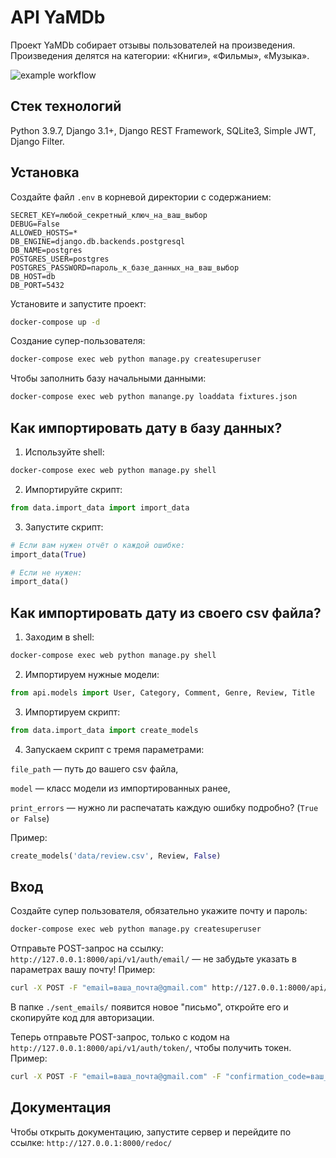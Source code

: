 # API YaMDb
Проект YaMDb собирает отзывы пользователей на произведения. Произведения делятся на категории: «Книги», «Фильмы», «Музыка».

![example workflow](https://github.com/Yan-Zhelanov/yamdb_final/actions/workflows/yamdb_workflow.yml/badge.svg)


## Стек технологий
Python 3.9.7, Django 3.1+, Django REST Framework, SQLite3, Simple JWT, Django Filter.

## Установка
Создайте файл ```.env``` в корневой директории с содержанием:
```
SECRET_KEY=любой_секретный_ключ_на_ваш_выбор
DEBUG=False
ALLOWED_HOSTS=*
DB_ENGINE=django.db.backends.postgresql
DB_NAME=postgres
POSTGRES_USER=postgres
POSTGRES_PASSWORD=пароль_к_базе_данных_на_ваш_выбор
DB_HOST=db
DB_PORT=5432
```
Установите и запустите проект:
```bash
docker-compose up -d
```
Создание супер-пользователя:
```bash
docker-compose exec web python manage.py createsuperuser
```
Чтобы заполнить базу начальными данными:
```bash
docker-compose exec web python manange.py loaddata fixtures.json
```

## Как импортировать дату в базу данных?
1. Используйте shell:
```bash
docker-compose exec web python manage.py shell
```

2. Импортируйте скрипт:
```python
from data.import_data import import_data
```
3. Запустите скрипт:
```python
# Если вам нужен отчёт о каждой ошибке:
import_data(True)

# Если не нужен:
import_data()
```

## Как импортировать дату из своего csv файла?
1. Заходим в shell:
```bash
docker-compose exec web python manage.py shell
```

2. Импортируем нужные модели:
```python
from api.models import User, Category, Comment, Genre, Review, Title
```

3. Импортируем скрипт:
```python
from data.import_data import create_models
```

4. Запускаем скрипт с тремя параметрами:

```file_path``` — путь до вашего csv файла,

```model``` — класс модели из импортированных ранее,

```print_errors``` — нужно ли распечатать каждую ошибку подробно? (```True or False```)

Пример:
```python
create_models('data/review.csv', Review, False)
```

## Вход
Создайте супер пользователя, обязательно укажите почту и пароль:
```bash
docker-compose exec web python manage.py createsuperuser
```
Отправьте POST-запрос на ссылку: ```http://127.0.0.1:8000/api/v1/auth/email/``` — не забудьте указать в параметрах вашу почту!
Пример:
```bash
curl -X POST -F "email=ваша_почта@gmail.com" http://127.0.0.1:8000/api/v1/auth/email/
```
В папке ```./sent_emails/``` появится новое "письмо", откройте его и скопируйте код для авторизации.

Теперь отправьте POST-запрос, только с кодом на ```http://127.0.0.1:8000/api/v1/auth/token/```, чтобы получить токен. Пример:
```bash
curl -X POST -F "email=ваша_почта@gmail.com" -F "confirmation_code=ваш_код" http://127.0.0.1:8000/api/v1/auth/token/
```

## Документация
Чтобы открыть документацию, запустите сервер и перейдите по ссылке:
```http://127.0.0.1:8000/redoc/```

